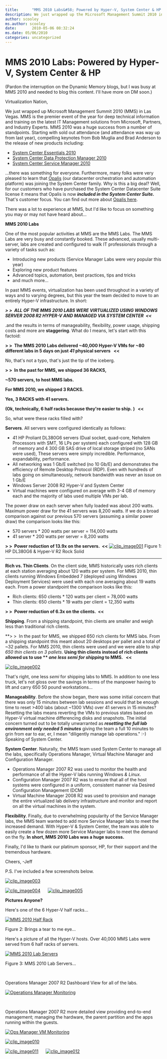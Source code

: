 ```yaml
---
title:      "MMS 2010 Labs&#58; Powered by Hyper-V, System Center & HP..."
description: We just wrapped up the Microsoft Management Summit 2010 in Las Vegas, which was a huge success from a number of standpoints.
author: scooley
ms.author: scooley
date:       2010-05-06 08:32:24
ms.date: 05/06/2010
categories: uncategorized
---
```

# MMS 2010 Labs: Powered by Hyper-V, System Center & HP

(Pardon the interruption on the Dynamic Memory blogs, but I was busy at MMS 2010 and needed to blog this content. I'll have more on DM soon.)

Virtualization Nation, 

We just wrapped up Microsoft Management Summit 2010 (MMS) in Las Vegas. MMS is the premier event of the year for deep technical information and training on the latest IT Management solutions from Microsoft, Partners, and Industry Experts. MMS 2010 was a huge success from a number of standpoints. Starting with sold out attendance (and attendance was way up from last year), compelling keynotes from Bob Muglia and Brad Anderson to the release of new products including:

  * [System Center Essentials 2010](http://www.microsoft.com/systemcenter/en/us/service-manager.aspx)
  * [System Center Data Protection Manager 2010](http://www.microsoft.com/systemcenter/en/us/data-protection-manager.aspx)
  * [System Center Service Manager 2010](http://www.microsoft.com/systemcenter/en/us/service-manager.aspx)



...there was something for everyone. Furthermore, many folks were very pleased to learn that [Opalis](http://www.microsoft.com/systemcenter/en/us/opalis.aspx) (our datacenter orchestration and automation platform) was joining the System Center family. Why is this a big deal? Well, for our customers who have purchased the System Center Datacenter Suite license it means that Opalis is now **_included in the System Center Suite._** That's customer focus. You can find out more about [Opalis here](http://www.microsoft.com/systemcenter/en/us/opalis.aspx).

There was a lot to experience at MMS, but I'd like to focus on something you may or may not have heard about...

**MMS 2010 Labs**

One of the most popular activities at MMS are the MMS Labs. The MMS Labs are very busy and constantly booked. These advanced, usually multi-server, labs are created and configured to walk IT professionals through a variety of tasks such as:

  * Introducing new products (Service Manager Labs were very popular this year) 
  * Exploring new product features 
  * Advanced topics, automation, best practices, tips and tricks 
  * and much more...



In past MMS events, virtualization has been used throughout in a variety of ways and to varying degrees, but this year the team decided to move to an entirely Hyper-V infrastructure. In short:

**_> >  ALL OF THE MMS 2010 LABS WERE VIRTUALIZED USING WINDOWS SERVER 2008 R2 HYPER-V AND MANAGED VIA SYSTEM CENTER  <<_**

.and the results in terms of manageability, flexibility, power usage, shipping costs and more are **staggering**. What do I means, let's start with this factoid: 

**> >  The MMS 2010 Labs delivered ~40,000 Hyper-V VMs for ~80 different labs in 5 days on just _41_ physical servers   <<**

No, that's not a typo, that's just the tip of the iceberg.

**> >  In the past for MMS, we shipped 36 RACKS,**

**~570 servers, to host MMS labs.**

**For MMS 2010, we shipped 3 RACKS.**

**Yes, 3 RACKS with 41 servers.**

**(Ok, technically, 6 half racks because they're easier to ship.** **)   <<**

So, what were these racks filled with?

**Servers**. All servers were configured identically as follows: 

  * 41 HP Proliant DL380G6 servers (Dual socket, quad-core, Nehalem Processors with SMT, 16 LPs per system) each configured with 128 GB of memory and 4 300 GB SAS drive of local storage striped (no SANs were used), These servers were simply incredible. Performance, expandability, performance. 
  * All networking was 1 Gb/E switched (no 10 Gb/E) and demonstrates the efficiency of Remote Desktop Protocol (RDP). Even with hundreds of labs going on simultaneously, network bandwidth was never an issue on 1 Gb/E 
  * Windows Server 2008 R2 Hyper-V and System Center 
  * Virtual machines were configured on average with 3-4 GB of memory each and the majority of labs used multiple VMs per lab.



The power draw on each server when fully loaded was about 200 watts. Maximum power draw for the 41 servers was 8,200 watts. If we do a broad comparison against our previous 570 servers (assuming a similar power draw) the comparison looks like this:

  * 570 servers * 200 watts per server = 114,000 watts 
  * 41 server * 200 watts per server = 8,200 watts



**> >  Power reduction of 13.9x on the servers.  <<** [![clip_image001](https://msdnshared.blob.core.windows.net/media/TNBlogsFS/BlogFileStorage/blogs_technet/virtualization/WindowsLiveWriter/229cf3cda7d3_E41A/clip_image001_thumb.jpg)](https://msdnshared.blob.core.windows.net/media/TNBlogsFS/BlogFileStorage/blogs_technet/virtualization/WindowsLiveWriter/229cf3cda7d3_E41A/clip_image001_2.jpg) Figure 1: HP DL380G6 & Hyper-V R2 Rock Solid 

****

**Rich vs. Thin Clients**. On the client side, MMS historically uses rich clients at each station averaging about 120 watts per system. For MMS 2010, thin clients running Windows Embedded 7 (deployed using Windows Deployment Services) were used with each one averaging about 19 watts each. From a power standpoint the comparison looks like this: 

  * Rich clients: 650 clients * 120 watts per client = 78,000 watts 
  * Thin clients: 650 clients * 19 watts per client = 12,350 watts 



**> >  Power reduction of 6.3x on the clients.  <<**

**Shipping**. From a shipping standpoint, thin clients are smaller and weigh less than traditional rich clients. 

**> >  In the past for MMS, we shipped 650 rich clients for MMS labs. From a shipping standpoint this meant about 20 desktops per pallet and a total of ~32 pallets. For MMS 2010, thin clients were used and we were able to _ship 650 thin clients on 3 pallets_. ****Using thin clients instead of rich clients allowed us to use** ** _one less semi for shipping_ to MMS.   <<**

[![clip_image002](https://msdnshared.blob.core.windows.net/media/TNBlogsFS/BlogFileStorage/blogs_technet/virtualization/WindowsLiveWriter/229cf3cda7d3_E41A/clip_image002_thumb.jpg)](https://msdnshared.blob.core.windows.net/media/TNBlogsFS/BlogFileStorage/blogs_technet/virtualization/WindowsLiveWriter/229cf3cda7d3_E41A/clip_image002_2.jpg)

That's right, one less _semi_ for shipping labs to MMS. In addition to one less truck, let's not gloss over the savings in terms of the manpower having to lift and carry 650 50 pound workstations...

**Manageability**. Before the show began, there was some initial concern that there was only 15 minutes between lab sessions and would that be enough time to reset  >400 labs (about ~1300 VMs) over 41 servers in 15 minutes? Resetting the labs means reverting the VMs to previous states based on Hyper-V virtual machine differencing disks and snapshots. The initial concern turned out to be totally unwarranted as **_resetting the full lab environment only needed 5 minutes_** giving the team a full 10 minutes to grin from ear to ear, er, I mean "diligently manage lab operations." :-) Speaking of System Center.

**System Center**. Naturally, the MMS team used System Center to manage all the labs, specifically Operations Manager, Virtual Machine Manager and Configuration Manager. 

  * Operations Manager 2007 R2 was used to monitor the health and performance of all the Hyper-V labs running Windows _& Linux_. 
  * Configuration Manager 2007 R2 was to ensure that all of the host systems were configured in a uniform, consistent manner via Desired Configuration Management (DCM) 
  * Virtual Machine Manager 2008 R2 was used to provision and manage the entire virtualized lab delivery infrastructure and monitor and report on all the virtual machines in the system. 



**Flexibility**. Finally, due to overwhelming popularity of the Service Manager labs, the MMS team wanted to add more Service Manager labs to meet the increased demand. With Hyper-V  & System Center, the team was able to easily create a few dozen more Service Manager labs to meet the demand on the fly. **In short, MMS 2010 Labs was a huge success.**

Finally, I'd like to thank our platinum sponsor, HP, for their support and the tremendous hardware.

Cheers, -Jeff 

P.S. I've included a few screenshots below. 

[![clip_image003](https://msdnshared.blob.core.windows.net/media/TNBlogsFS/BlogFileStorage/blogs_technet/virtualization/WindowsLiveWriter/229cf3cda7d3_E41A/clip_image003_thumb.jpg)](https://msdnshared.blob.core.windows.net/media/TNBlogsFS/BlogFileStorage/blogs_technet/virtualization/WindowsLiveWriter/229cf3cda7d3_E41A/clip_image003_2.jpg)

[![clip_image004](https://msdnshared.blob.core.windows.net/media/TNBlogsFS/BlogFileStorage/blogs_technet/virtualization/WindowsLiveWriter/229cf3cda7d3_E41A/clip_image004_thumb.jpg)](https://msdnshared.blob.core.windows.net/media/TNBlogsFS/BlogFileStorage/blogs_technet/virtualization/WindowsLiveWriter/229cf3cda7d3_E41A/clip_image004_2.jpg)      [![clip_image005](https://msdnshared.blob.core.windows.net/media/TNBlogsFS/BlogFileStorage/blogs_technet/virtualization/WindowsLiveWriter/229cf3cda7d3_E41A/clip_image005_thumb.jpg)](https://msdnshared.blob.core.windows.net/media/TNBlogsFS/BlogFileStorage/blogs_technet/virtualization/WindowsLiveWriter/229cf3cda7d3_E41A/clip_image005_2.jpg)

**Pictures Anyone?**

Here's one of the 6 Hyper-V half racks...

[![MMS 2010 Half Rack](https://msdnshared.blob.core.windows.net/media/TNBlogsFS/BlogFileStorage/blogs_technet/virtualization/WindowsLiveWriter/229cf3cda7d3_E41A/clip_image006_thumb.jpg)](https://msdnshared.blob.core.windows.net/media/TNBlogsFS/BlogFileStorage/blogs_technet/virtualization/WindowsLiveWriter/229cf3cda7d3_E41A/clip_image006_2.jpg)

Figure 2: Brings a tear to me eye... 

Here's a picture of all the Hyper-V hosts. Over 40,000 MMS Labs were served from 6 half racks of servers. 

[![MMS 2010 Lab Servers](https://msdnshared.blob.core.windows.net/media/TNBlogsFS/BlogFileStorage/blogs_technet/virtualization/WindowsLiveWriter/229cf3cda7d3_E41A/clip_image007_thumb.jpg)](https://msdnshared.blob.core.windows.net/media/TNBlogsFS/BlogFileStorage/blogs_technet/virtualization/WindowsLiveWriter/229cf3cda7d3_E41A/clip_image007_2.jpg)

Figure 3: MMS 2010 Lab Servers... 

 

Operations Manager 2007 R2 Dashboard View for all of the labs. 

[![Operations Manager Monitoring](https://msdnshared.blob.core.windows.net/media/TNBlogsFS/BlogFileStorage/blogs_technet/virtualization/WindowsLiveWriter/229cf3cda7d3_E41A/clip_image008_thumb.jpg)](https://msdnshared.blob.core.windows.net/media/TNBlogsFS/BlogFileStorage/blogs_technet/virtualization/WindowsLiveWriter/229cf3cda7d3_E41A/clip_image008_2.jpg)

 

Operations Manager 2007 R2 more detailed view providing end-to-end management; managing the hardware, the parent partition and the apps running within the guests. 

[![Ops Manager VM Monitoring](https://msdnshared.blob.core.windows.net/media/TNBlogsFS/BlogFileStorage/blogs_technet/virtualization/WindowsLiveWriter/229cf3cda7d3_E41A/clip_image009_thumb.jpg)](https://msdnshared.blob.core.windows.net/media/TNBlogsFS/BlogFileStorage/blogs_technet/virtualization/WindowsLiveWriter/229cf3cda7d3_E41A/clip_image009_2.jpg)

[![clip_image010](https://msdnshared.blob.core.windows.net/media/TNBlogsFS/BlogFileStorage/blogs_technet/virtualization/WindowsLiveWriter/229cf3cda7d3_E41A/clip_image010_thumb.jpg)](https://msdnshared.blob.core.windows.net/media/TNBlogsFS/BlogFileStorage/blogs_technet/virtualization/WindowsLiveWriter/229cf3cda7d3_E41A/clip_image010_2.jpg)

[![clip_image011](https://msdnshared.blob.core.windows.net/media/TNBlogsFS/BlogFileStorage/blogs_technet/virtualization/WindowsLiveWriter/229cf3cda7d3_E41A/clip_image011_thumb.jpg)](https://msdnshared.blob.core.windows.net/media/TNBlogsFS/BlogFileStorage/blogs_technet/virtualization/WindowsLiveWriter/229cf3cda7d3_E41A/clip_image011_2.jpg)      [![clip_image012](https://msdnshared.blob.core.windows.net/media/TNBlogsFS/BlogFileStorage/blogs_technet/virtualization/WindowsLiveWriter/229cf3cda7d3_E41A/clip_image012_thumb.jpg)](https://msdnshared.blob.core.windows.net/media/TNBlogsFS/BlogFileStorage/blogs_technet/virtualization/WindowsLiveWriter/229cf3cda7d3_E41A/clip_image012_2.jpg)
